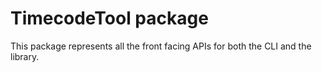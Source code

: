 # TimecodeTool package

This package represents all the front facing APIs for both the CLI and the library.